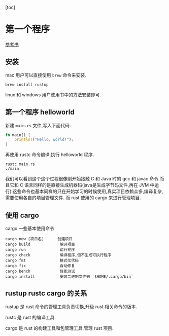 [toc]

# 第一个程序

[参考书](https://doc.rust-lang.org/book/ch01-01-installation.html)

## 安装

mac 用户可以直接使用 `brew` 命令来安装.

```shell
brew install rustup
```

linux 和 windows 用户使用书中的方法安装即可.

## 第一个程序 helloworld

新建 `main.rs` 文件,写入下面代码:

```rust
fn main() {
    println!("Hello, world!");
}
```

再使用 rustc 命令编译,执行 helloworld 程序.

```shell
rustc main.rs
./main
```

我们可以看到这个这个过程很像刚开始接触 C 和 Java 时的 gcc 和 javac 命令.而且它和 C 语言同样的是直接生成机器码(java是生成字节码文件,再在 JVM 中运行).这些命令也基本同样的只在开始学习的时候使用,真实项目依赖众多,编译复杂,需要使用各自的项目管理文件. 而 rust 使用的 cargo 来进行管理项目.

## 使用 cargo

cargo 一些基本使用命令
```shell
cargo new [项目名]      创建项目
cargo build             编译项目
cargo run               运行程序
cargo check             编译程序,但不生成可执行程序
cargo fmt               格式化代码
cargo fix               自动修复  
cargo bench             性能测试
cargo install           安装二进制文件到 `$HOME/.cargo/bin`
```

## rustup rustc cargo 的关系

  rustup 是 rust 命令的管理工具负责切换,升级 rust 相关命令的版本.

  rustc 是 rust 的编译工具.

  cargo 是 rust 的构建工具和包管理工具.管理 rust 项目.

